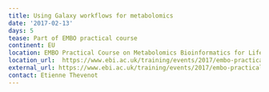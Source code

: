 ```yaml
---
title: Using Galaxy workflows for metabolomics
date: '2017-02-13'
days: 5
tease: Part of EMBO practical course
continent: EU
location: EMBO Practical Course on Metabolomics Bioinformatics for Life Scientists, Hinxton, United Kingdom
location_url:  https://www.ebi.ac.uk/training/events/2017/embo-practical-course-metabolomics-bioinformatics-life-scientists-3
external_url: https://www.ebi.ac.uk/training/events/2017/embo-practical-course-metabolomics-bioinformatics-life-scientists-3
contact: Etienne Thevenot
---
```

